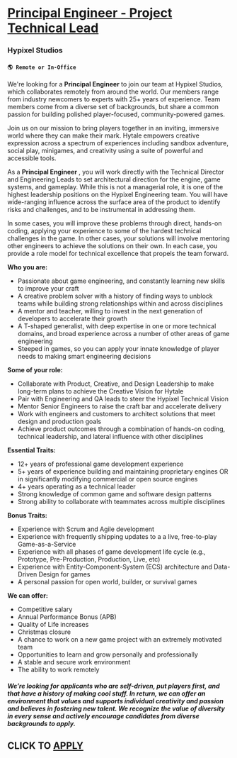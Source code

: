 # [Principal Engineer - Project Technical Lead ](https://www.remotewlb.com/apply/principal-engineer-project-technical-lead)  
### Hypixel Studios  
#### `🌎 Remote or In-Office `  

We're looking for a **Principal Engineer** to join our team at Hypixel Studios, which collaborates remotely from around the world. Our members range from industry newcomers to experts with 25+ years of experience. Team members come from a diverse set of backgrounds, but share a common passion for building polished player-focused, community-powered games.

Join us on our mission to bring players together in an inviting, immersive world where they can make their mark. Hytale empowers creative expression across a spectrum of experiences including sandbox adventure, social play, minigames, and creativity using a suite of powerful and accessible tools.

As a **Principal Engineer** , you will work directly with the Technical Director and Engineering Leads to set architectural direction for the engine, game systems, and gameplay. While this is not a managerial role, it is one of the highest leadership positions on the Hypixel Engineering team. You will have wide-ranging influence across the surface area of the product to identify risks and challenges, and to be instrumental in addressing them.

In some cases, you will improve these problems through direct, hands-on coding, applying your experience to some of the hardest technical challenges in the game. In other cases, your solutions will involve mentoring other engineers to achieve the solutions on their own. In each case, you provide a role model for technical excellence that propels the team forward.

**Who you are:**

  * Passionate about game engineering, and constantly learning new skills to improve your craft
  * A creative problem solver with a history of finding ways to unblock teams while building strong relationships within and across disciplines
  * A mentor and teacher, willing to invest in the next generation of developers to accelerate their growth
  * A T-shaped generalist, with deep expertise in one or more technical domains, and broad experience across a number of other areas of game engineering
  * Steeped in games, so you can apply your innate knowledge of player needs to making smart engineering decisions

**Some of your role:**

  * Collaborate with Product, Creative, and Design Leadership to make long-term plans to achieve the Creative Vision for Hytale
  * Pair with Engineering and QA leads to steer the Hypixel Technical Vision 
  * Mentor Senior Engineers to raise the craft bar and accelerate delivery
  * Work with engineers and customers to architect solutions that meet design and production goals 
  * Achieve product outcomes through a combination of hands-on coding, technical leadership, and lateral influence with other disciplines

**Essential Traits:**

  * 12+ years of professional game development experience
  * 5+ years of experience building and maintaining proprietary engines OR in significantly modifying commercial or open source engines
  * 4+ years operating as a technical leader
  * Strong knowledge of common game and software design patterns
  * Strong ability to collaborate with teammates across multiple disciplines

**Bonus Traits:**

  * Experience with Scrum and Agile development
  * Experience with frequently shipping updates to a a live, free-to-play Game-as-a-Service
  * Experience with all phases of game development life cycle (e.g., Prototype, Pre-Production, Production, Live, etc)
  * Experience with Entity-Component-System (ECS) architecture and Data-Driven Design for games
  * A personal passion for open world, builder, or survival games

**We can offer:**

  * Competitive salary
  * Annual Performance Bonus (APB)
  * Quality of Life increases
  * Christmas closure
  * A chance to work on a new game project with an extremely motivated team
  * Opportunities to learn and grow personally and professionally
  * A stable and secure work environment
  * The ability to work remotely

#### _We’re looking for applicants who are self-driven, put players first, and that have a history of making cool stuff. In return, we can offer an environment that values and supports individual creativity and passion and believes in fostering new talent. We recognize the value of diversity in every sense and actively encourage candidates from diverse backgrounds to apply._

  
## CLICK TO [APPLY](https://www.remotewlb.com/apply/principal-engineer-project-technical-lead)

